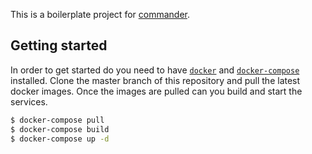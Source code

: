This is a boilerplate project for [commander](https://github.com/sysco-middleware/commander).

## Getting started

In order to get started do you need to have [`docker`](https://docs.docker.com/install/) and [`docker-compose`](https://docs.docker.com/compose/install/) installed.
Clone the master branch of this repository and pull the latest docker images. Once the images are pulled can you build and start the services.

```bash
$ docker-compose pull
$ docker-compose build
$ docker-compose up -d
```
